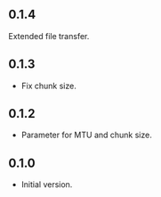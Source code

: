 ## 0.1.4

Extended file transfer.

## 0.1.3

- Fix chunk size.

## 0.1.2

- Parameter for MTU and chunk size.

## 0.1.0

- Initial version.

